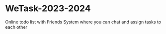 # WeTask-2023-2024
Online todo list with Friends System where you can chat and assign tasks to each other
